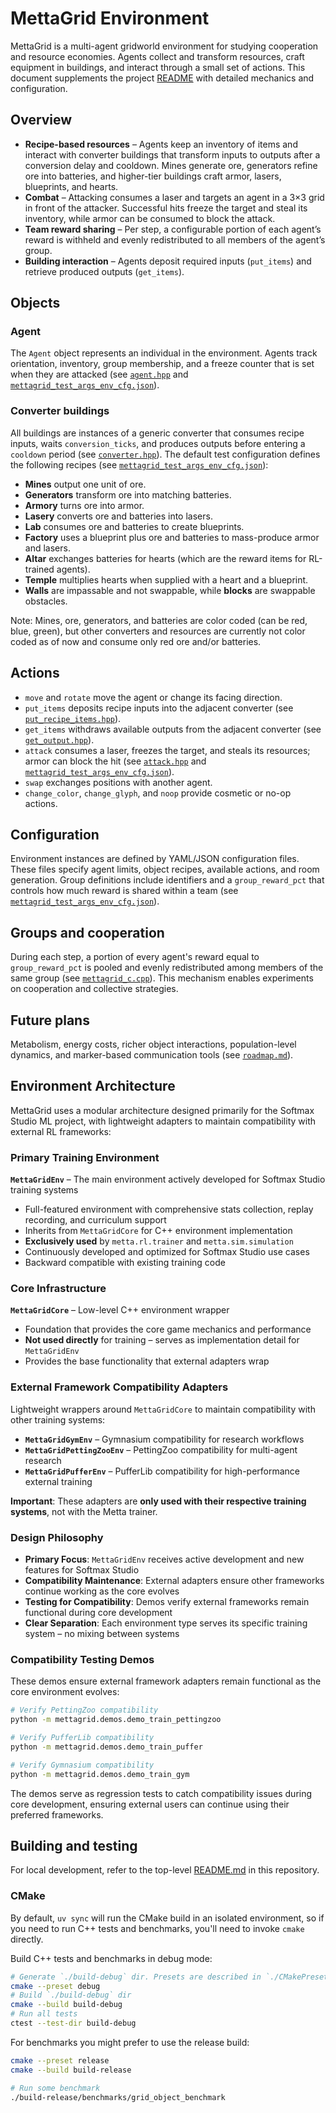 # MettaGrid Environment

MettaGrid is a multi-agent gridworld environment for studying cooperation and resource economies. Agents collect and transform resources, craft equipment in buildings, and interact through a small set of actions. This document supplements the project [README](../README.md) with detailed mechanics and configuration.

## Overview

- **Recipe-based resources** – Agents keep an inventory of items and interact with converter buildings that transform inputs to outputs after a conversion delay and cooldown. Mines generate ore, generators refine ore into batteries, and higher-tier buildings craft armor, lasers, blueprints, and hearts.
- **Combat** – Attacking consumes a laser and targets an agent in a 3×3 grid in front of the attacker. Successful hits freeze the target and steal its inventory, while armor can be consumed to block the attack.
- **Team reward sharing** – Per step, a configurable portion of each agent’s reward is withheld and evenly redistributed to all members of the agent’s group.
- **Building interaction** – Agents deposit required inputs (`put_items`) and retrieve produced outputs (`get_items`).

## Objects

### Agent

The `Agent` object represents an individual in the environment. Agents track orientation, inventory, group membership, and a freeze counter that is set when they are attacked (see [`agent.hpp`](src/metta/mettagrid/objects/agent.hpp) and [`mettagrid_test_args_env_cfg.json`](tests/mettagrid_test_args_env_cfg.json)).

### Converter buildings

All buildings are instances of a generic converter that consumes recipe inputs, waits `conversion_ticks`, and produces outputs before entering a `cooldown` period (see [`converter.hpp`](src/metta/mettagrid/objects/converter.hpp)). The default test configuration defines the following recipes (see [`mettagrid_test_args_env_cfg.json`](tests/mettagrid_test_args_env_cfg.json)):

- **Mines** output one unit of ore.
- **Generators** transform ore into matching batteries.
- **Armory** turns ore into armor.
- **Lasery** converts ore and batteries into lasers.
- **Lab** consumes ore and batteries to create blueprints.
- **Factory** uses a blueprint plus ore and batteries to mass-produce armor and lasers.
- **Altar** exchanges batteries for hearts (which are the reward items for RL-trained agents).
- **Temple** multiplies hearts when supplied with a heart and a blueprint.
- **Walls** are impassable and not swappable, while **blocks** are swappable obstacles.

Note: Mines, ore, generators, and batteries are color coded (can be red, blue, green), but other converters and resources are currently not color coded as of now and consume only red ore and/or batteries.

## Actions

- `move` and `rotate` move the agent or change its facing direction.
- `put_items` deposits recipe inputs into the adjacent converter (see [`put_recipe_items.hpp`](src/metta/mettagrid/actions/put_recipe_items.hpp)).
- `get_items` withdraws available outputs from the adjacent converter (see [`get_output.hpp`](src/metta/mettagrid/actions/get_output.hpp)).
- `attack` consumes a laser, freezes the target, and steals its resources; armor can block the hit (see [`attack.hpp`](src/metta/mettagrid/actions/attack.hpp) and [`mettagrid_test_args_env_cfg.json`](tests/mettagrid_test_args_env_cfg.json)).
- `swap` exchanges positions with another agent.
- `change_color`, `change_glyph`, and `noop` provide cosmetic or no-op actions.

## Configuration

Environment instances are defined by YAML/JSON configuration files. These files specify agent limits, object recipes, available actions, and room generation. Group definitions include identifiers and a `group_reward_pct` that controls how much reward is shared within a team (see [`mettagrid_test_args_env_cfg.json`](tests/mettagrid_test_args_env_cfg.json)).

## Groups and cooperation

During each step, a portion of every agent's reward equal to `group_reward_pct` is pooled and evenly redistributed among members of the same group (see [`mettagrid_c.cpp`](src/metta/mettagrid/mettagrid_c.cpp)). This mechanism enables experiments on cooperation and collective strategies.

## Future plans

Metabolism, energy costs, richer object interactions, population-level dynamics, and marker-based communication tools (see [`roadmap.md`](../roadmap.md)).

## Environment Architecture

MettaGrid uses a modular architecture designed primarily for the Softmax Studio ML project, with lightweight adapters to maintain compatibility with external RL frameworks:

### Primary Training Environment

**`MettaGridEnv`** – The main environment actively developed for Softmax Studio training systems
- Full-featured environment with comprehensive stats collection, replay recording, and curriculum support
- Inherits from `MettaGridCore` for C++ environment implementation
- **Exclusively used** by `metta.rl.trainer` and `metta.sim.simulation`
- Continuously developed and optimized for Softmax Studio use cases
- Backward compatible with existing training code

### Core Infrastructure

**`MettaGridCore`** – Low-level C++ environment wrapper
- Foundation that provides the core game mechanics and performance
- **Not used directly** for training – serves as implementation detail for `MettaGridEnv`
- Provides the base functionality that external adapters wrap

### External Framework Compatibility Adapters

Lightweight wrappers around `MettaGridCore` to maintain compatibility with other training systems:

- **`MettaGridGymEnv`** – Gymnasium compatibility for research workflows
- **`MettaGridPettingZooEnv`** – PettingZoo compatibility for multi-agent research
- **`MettaGridPufferEnv`** – PufferLib compatibility for high-performance external training

**Important**: These adapters are **only used with their respective training systems**, not with the Metta trainer.

### Design Philosophy

- **Primary Focus**: `MettaGridEnv` receives active development and new features for Softmax Studio
- **Compatibility Maintenance**: External adapters ensure other frameworks continue working as the core evolves
- **Testing for Compatibility**: Demos verify external frameworks remain functional during core development
- **Clear Separation**: Each environment type serves its specific training system – no mixing between systems

### Compatibility Testing Demos

These demos ensure external framework adapters remain functional as the core environment evolves:

```bash
# Verify PettingZoo compatibility
python -m mettagrid.demos.demo_train_pettingzoo

# Verify PufferLib compatibility
python -m mettagrid.demos.demo_train_puffer

# Verify Gymnasium compatibility
python -m mettagrid.demos.demo_train_gym
```

The demos serve as regression tests to catch compatibility issues during core development, ensuring external users can continue using their preferred frameworks.

## Building and testing

For local development, refer to the top-level [README.md](../README.md) in this repository.

### CMake

By default, `uv sync` will run the CMake build in an isolated environment, so if you need to run C++ tests and benchmarks, you'll need to invoke `cmake` directly.

Build C++ tests and benchmarks in debug mode:

```sh
# Generate `./build-debug` dir. Presets are described in `./CMakePresets.json`.
cmake --preset debug
# Build `./build-debug` dir
cmake --build build-debug
# Run all tests
ctest --test-dir build-debug
```

For benchmarks you might prefer to use the release build:

```sh
cmake --preset release
cmake --build build-release

# Run some benchmark
./build-release/benchmarks/grid_object_benchmark
```
